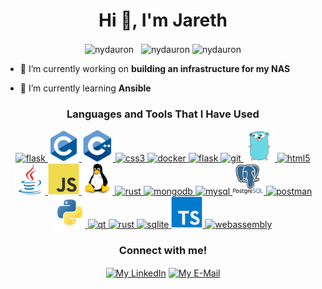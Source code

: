 <link rel="stylesheet" href="https://cdn.jsdelivr.net/gh/devicons/devicon@v2.15.1/devicon.min.css">

<h1 align="center">Hi 👋, I'm Jareth</h1>

<div align="center">
  <picture align="center">
    <source media="(prefers-color-scheme: dark)" srcset="https://github-readme-stats-nydauron.vercel.app/api/top-langs?username=nydauron&show_icons=true&locale=en&layout=compact&theme=radical&exclude_repo=github-readme-stats&PAT_1">
    <img align="center" src="https://github-readme-stats-nydauron.vercel.app/api/top-langs?username=nydauron&show_icons=true&locale=en&layout=compact&theme=default&exclude_repo=github-readme-stats&PAT_1" alt="nydauron" height="175"/>
  </picture>
  &nbsp;
  <picture align="center">
    <source media="(prefers-color-scheme: dark)" srcset="https://github-readme-stats-nydauron.vercel.app/api?username=nydauron&count_private=true&show_icons=true&locale=en&theme=radical&exclude_repo=github-readme-stats&PAT_1">
    <img align="center" src="https://github-readme-stats-nydauron.vercel.app/api?username=nydauron&count_private=true&show_icons=true&locale=en&theme=default&exclude_repo=github-readme-stats&PAT_1" alt="nydauron" height="175"/>
  </picture>
  <picture align="center">
    <source media="(prefers-color-scheme: dark)" srcset="https://github-readme-streak-stats.herokuapp.com/?user=nydauron&theme=radical">
    <img align="center" src="https://github-readme-streak-stats.herokuapp.com/?user=nydauron&theme=default" alt="nydauron"/>
  </picture>
</div>

- 🔭 I’m currently working on **building an infrastructure for my NAS**

- 🌱 I’m currently learning **Ansible**

<h3 align="center">Languages and Tools That I Have Used</h3>
<p align="center">
  <a href="https://www.ansible.com/" target="_blank" rel="noreferrer">
    <picture>
      <source media="(prefers-color-scheme: dark)" srcset="https://deviconapi.vercel.app/ansible?theme=dark&size=50">
      <img alt="flask" src="https://deviconapi.vercel.app/ansible?theme=light&size=50">
    </picture>
  </a>
  <a href="https://www.cprogramming.com/" target="_blank" rel="noreferrer">
    <img src="https://raw.githubusercontent.com/devicons/devicon/master/icons/c/c-original.svg" alt="c" width="50" height="50"/>
  </a>
  <a href="https://www.w3schools.com/cpp/" target="_blank" rel="noreferrer">
    <img src="https://raw.githubusercontent.com/devicons/devicon/master/icons/cplusplus/cplusplus-original.svg" alt="cplusplus" width="50" height="50"/>
  </a>
  <a href="https://www.w3schools.com/css/" target="_blank" rel="noreferrer">
    <img src="https://deviconapi.vercel.app/css3?version=plain-wordmark" alt="css3" width="50" height="50"/>
  </a>
  <a href="https://www.docker.com/" target="_blank" rel="noreferrer">
    <img src="https://cdn.jsdelivr.net/gh/devicons/devicon/icons/docker/docker-original.svg" alt="docker" width="50" height="50"/>
  </a>
  <a href="https://flask.palletsprojects.com/" target="_blank" rel="noreferrer">
    <picture>
      <source media="(prefers-color-scheme: dark)" srcset="https://deviconapi.vercel.app/flask?theme=dark&size=50">
      <img alt="flask" src="https://deviconapi.vercel.app/flask?theme=light&size=50">
    </picture>
  </a>
  <a href="https://git-scm.com/" target="_blank" rel="noreferrer">
    <img src="https://www.vectorlogo.zone/logos/git-scm/git-scm-icon.svg" alt="git" width="50" height="50"/>
  </a>
  <a href="https://golang.org" target="_blank" rel="noreferrer">
    <img src="https://raw.githubusercontent.com/devicons/devicon/master/icons/go/go-original.svg" alt="go" width="50" height="50"/>
  </a>
  <a href="https://www.w3.org/html/" target="_blank" rel="noreferrer">
    <img src="https://deviconapi.vercel.app/html5?version=plain-wordmark" alt="html5" width="50" height="50"/>
  </a>
  <a href="https://www.java.com" target="_blank" rel="noreferrer">
    <img src="https://raw.githubusercontent.com/devicons/devicon/master/icons/java/java-original.svg" alt="java" width="50" height="50"/>
  </a>
  <a href="https://developer.mozilla.org/en-US/docs/Web/JavaScript" target="_blank" rel="noreferrer">
    <img src="https://raw.githubusercontent.com/devicons/devicon/master/icons/javascript/javascript-original.svg" alt="javascript" width="50" height="50"/>
  </a>
  <a href="https://www.linux.org/" target="_blank" rel="noreferrer">
    <img src="https://raw.githubusercontent.com/devicons/devicon/master/icons/linux/linux-original.svg" alt="linux" width="50" height="50"/>
  </a>
  <a href="https://www.lua.org/" target="_blank" rel="noreferrer">
    <picture>
      <source media="(prefers-color-scheme: dark)" srcset="https://deviconapi.vercel.app/lua?theme=dark&size=50">
      <img alt="rust" src="https://deviconapi.vercel.app/lua?size=50">
    </picture>
  </a>
  <a href="https://www.mongodb.com/" target="_blank" rel="noreferrer"> 
    <img src="https://cdn.jsdelivr.net/gh/devicons/devicon/icons/mongodb/mongodb-original.svg" alt="mongodb" width="50" height="50"/>
  </a>
  <a href="https://www.mysql.com/" target="_blank" rel="noreferrer">
    <img src="https://deviconapi.vercel.app/mysql" alt="mysql" width="50" height="50"/>
  </a>
  <a href="https://www.postgresql.org" target="_blank" rel="noreferrer">
    <img src="https://raw.githubusercontent.com/devicons/devicon/master/icons/postgresql/postgresql-original-wordmark.svg" alt="postgresql" width="50" height="50"/>
  </a>
  <a href="https://postman.com" target="_blank" rel="noreferrer">
    <img src="https://www.vectorlogo.zone/logos/getpostman/getpostman-icon.svg" alt="postman" width="50" height="50"/>
  </a>
  <a href="https://www.python.org" target="_blank" rel="noreferrer">
    <img src="https://raw.githubusercontent.com/devicons/devicon/master/icons/python/python-original.svg" alt="python" width="50" height="50"/>
  </a>
  <a href="https://www.qt.io/" target="_blank" rel="noreferrer">
    <img src="https://upload.wikimedia.org/wikipedia/commons/0/0b/Qt_logo_2016.svg" alt="qt" width="50" height="50"/>
  </a>
  <a href="https://www.rust-lang.org" target="_blank" rel="noreferrer">
    <picture>
      <source media="(prefers-color-scheme: dark)" srcset="https://deviconapi.vercel.app/rust?theme=dark&size=50">
      <img alt="rust" src="https://deviconapi.vercel.app/rust?theme=light&size=50">
    </picture>
  </a>
  <a href="https://www.sqlite.org/" target="_blank" rel="noreferrer">
    <img src="https://www.vectorlogo.zone/logos/sqlite/sqlite-icon.svg" alt="sqlite" width="40" height="50"/>
  </a>
  <a href="https://www.typescriptlang.org/" target="_blank" rel="noreferrer">
    <img src="https://raw.githubusercontent.com/devicons/devicon/master/icons/typescript/typescript-original.svg" alt="typescript" width="50" height="50"/>
  </a>
  <a href="https://webassembly.org/" target="_blank" rel="noreferrer">
    <img alt="webassembly" src="https://upload.wikimedia.org/wikipedia/commons/1/1f/WebAssembly_Logo.svg" width="50" height="50"/>
  </a>
</p>

<h3 align="center">Connect with me!</h3>
<p align="center">
  <a href="https://linkedin.com/in/jarethgomes" target="blank"><img align="center" src="https://deviconapi.vercel.app/linkedin?size=50" alt="My LinkedIn"/></a>
  <a href="mailto:jarethgomes@gmail.com" target="blank"><img align="center" src="https://upload.wikimedia.org/wikipedia/commons/7/7e/Gmail_icon_%282020%29.svg" alt="My E-Mail" width="50" height="50"/></a>
</p>
